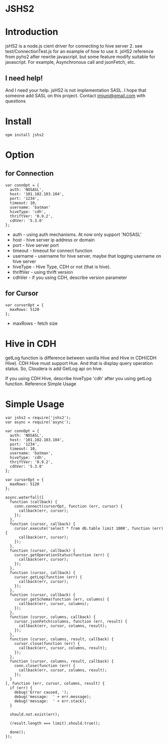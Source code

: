 JSHS2
=====

# Introduction
jsHS2 is a node.js cient driver for connecting to hive server 2. see test/ConnectionTest.js
for an example of how to use it. jsHS2 reference from pyhs2 after rewrite javascript. but some
feature modify suitable for javascript. For example, Asynchronous call and jsonFetch, etc.

## I need help!
And I need your help. jsHS2 is not implementation SASL. I hope that someone add SASL on this project.
Contact imjuni@gmail.com with questions

# Install
```
npm install jshs2
```

# Option
## for Connection
```
var connOpt = {
  auth: 'NOSASL',
  host: '101.102.103.104',
  port: '1234',
  timeout: 10,
  username: 'batman'
  hiveType: 'cdh',
  thriftVer: '0.9.2',
  cdhVer: '5.3.0'
};
```
* auth - using auth mechanisms. At now only support 'NOSASL'
* host - hive server ip address or domain
* port - hive server port
* timeout - timeout for connect function
* username - username for hive server, maybe that logging username on hive server
* hiveType - Hive Type, CDH or not (that is hive).
* thriftVer - using thrift version
* cdhVer - if you using CDH, describe version parameter

## for Cursor
```
var cursorOpt = {
  maxRows: 5120
};
```
* maxRows - fetch size

# Hive in CDH
getLog function is difference between vanilla Hive and Hive in CDH(CDH Hive).
CDH Hive must support Hue. And that is display query operation status. So,
Cloudera is add GetLog api on hive.

If you using CDH Hive, describe hiveType 'cdh' after you using getLog function.
Reference Simple Usage

# Simple Usage
```
var jshs2 = require('jshs2');
var async = require('async');

var connOpt = {
  auth: 'NOSASL',
  host: '101.102.103.104',
  port: '1234',
  timeout: 10,
  username: 'batman',
  hiveType: 'cdh',
  thriftVer: '0.9.2',
  cdhVer: '5.3.0'
};

var cursorOpt = {
  maxRows: 5120
};

async.waterfall([
  function (callback) {
    conn.connect(cursorOpt, function (err, cursor) {
      callback(err, cursor);
    });
  },
  function (cursor, callback) {
    cursor.execute('select * from db.table limit 1000', function (err) {
      callback(err, cursor);
    });
  },
  function (cursor, callback) {
    cursor.getOperationStatus(function (err) {
      callback(err, cursor);
    });
  },
  function (cursor, callback) {
    cursor.getLog(function (err) {
      callback(err, cursor);
    });
  },
  function (cursor, callback) {
    cursor.getSchema(function (err, columns) {
      callback(err, cursor, columns);
    });
  },
  function (cursor, columns, callback) {
    cursor.jsonFetch(columns, function (err, result) {
      callback(err, cursor, columns, result);
    });
  },
  function (cursor, columns, result, callback) {
    cursor.close(function (err) {
      callback(err, cursor, columns, result);
    });
  },
  function (cursor, columns, result, callback) {
    conn.close(function (err) {
      callback(err, cursor, columns, result);
    });
  }
], function (err, cursor, columns, result) {
  if (err) {
    debug('Error caused, ');
    debug('message:  ' + err.message);
    debug('message:  ' + err.stack);
  }

  should.not.exist(err);

  (result.length === limit).should.true();

  done();
});
```